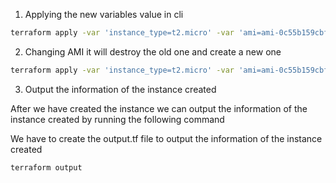 1. Applying the new variables value in cli

```bash
terraform apply -var 'instance_type=t2.micro' -var 'ami=ami-0c55b159cbfafe1f0'
```

2. Changing AMI it will destroy the old one and create a new one

```bash
terraform apply -var 'instance_type=t2.micro' -var 'ami=ami-0c55b159cbfafe1f0'
```

3. Output the information of the instance created

After we have created the instance we can output the information of the instance created by running the following command

We have to create the output.tf file to output the information of the instance created

```bash
terraform output
```
